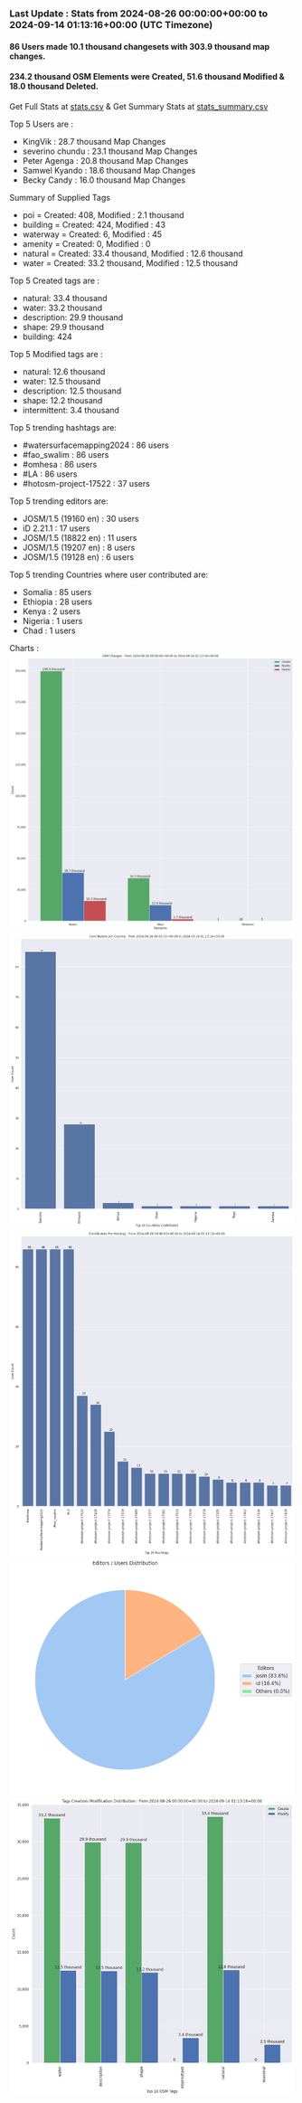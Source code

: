 ### Last Update : Stats from 2024-08-26 00:00:00+00:00 to 2024-09-14 01:13:16+00:00 (UTC Timezone)

#### 86 Users made 10.1 thousand changesets with 303.9 thousand map changes.
#### 234.2 thousand OSM Elements were Created, 51.6 thousand Modified & 18.0 thousand Deleted.
Get Full Stats at [stats.csv](/stats/watersurfacemapping/Daily/stats.csv)
 & Get Summary Stats at [stats_summary.csv](/stats/watersurfacemapping/Daily/stats_summary.csv)

Top 5 Users are : 
- KingVik : 28.7 thousand Map Changes
- severino chundu : 23.1 thousand Map Changes
- Peter Agenga : 20.8 thousand Map Changes
- Samwel Kyando : 18.6 thousand Map Changes
- Becky Candy : 16.0 thousand Map Changes

Summary of Supplied Tags
- poi = Created: 408, Modified : 2.1 thousand
- building = Created: 424, Modified : 43
- waterway = Created: 6, Modified : 45
- amenity = Created: 0, Modified : 0
- natural = Created: 33.4 thousand, Modified : 12.6 thousand
- water = Created: 33.2 thousand, Modified : 12.5 thousand


Top 5 Created tags are :
- natural: 33.4 thousand
- water: 33.2 thousand
- description: 29.9 thousand
- shape: 29.9 thousand
- building: 424


Top 5 Modified tags are :
- natural: 12.6 thousand
- water: 12.5 thousand
- description: 12.5 thousand
- shape: 12.2 thousand
- intermittent: 3.4 thousand


Top 5 trending hashtags are:
- #watersurfacemapping2024 : 86 users
- #fao_swalim : 86 users
- #omhesa : 86 users
- #LA : 86 users
- #hotosm-project-17522 : 37 users


Top 5 trending editors are:
- JOSM/1.5 (19160 en) : 30 users
- iD 2.21.1 : 17 users
- JOSM/1.5 (18822 en) : 11 users
- JOSM/1.5 (19207 en) : 8 users
- JOSM/1.5 (19128 en) : 6 users


Top 5 trending Countries where user contributed are:
- Somalia : 85 users
- Ethiopia : 28 users
- Kenya : 2 users
- Nigeria : 1 users
- Chad : 1 users


 Charts : 
![Alt text](./stats_osm_changes.png) 
![Alt text](./stats_users_per_country.png) 
![Alt text](./stats_users_per_hashtag.png) 
![Alt text](./stats_editors_pie_chart.png) 
![Alt text](./stats_tags.png) 
